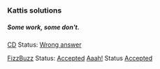 ﻿### Kattis solutions

##### Some work, some don't.

[CD](https://open.kattis.com/problems/cd) Status: [Wrong answer](https://open.kattis.com/submissions/3007713) 


[FizzBuzz](https://open.kattis.com/problems/fizzbuzz) Status: [Accepted](https://open.kattis.com/submissions/3003968)
[Aaah!](https://open.kattis.com/problems/aaah) Status [Accepted](https://open.kattis.com/submissions/3007769)